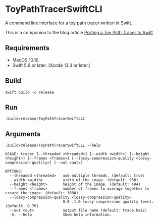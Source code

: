 # ToyPathTracerSwiftCLI

A command line interface for a toy path tracer written in Swift.

This is a companion to the blog article
[Porting a Toy Path Tracer to Swift](https://jackpal.github.io/2020/01/20/Porting_a_Toy_Path_Tracer_to_Swift.html)

## Requirements

+ MacOS 10.10.
+ Swift 5.6 or later. (Xcode 13.3 or later.)

## Build

```
swift build -c release
```

## Run

```
.build/release/ToyPathTracerSwiftCLI
```

## Arguments

```
.build/release/ToyPathTracerSwiftCLI --help

USAGE: tracer [--threaded <threaded>] [--width <width>] [--height <height>] [--frames <frames>] [--lossy-compression-quality <lossy-compression-quality>] [--out <out>]

OPTIONS:
  --threaded <threaded>   use multiple threads. (default: true)
  --width <width>         width of the image. (default: 960)
  --height <height>       height of the image. (default: 494)
  --frames <frames>       number of frames to average together to create the image. (default: 1000)
  --lossy-compression-quality <lossy-compression-quality>
                          0.0 .1.0 lossy compression quality level. (default: 0.76)
  --out <out>             output file name (default: trace.heic)
  -h, --help              Show help information.
```

